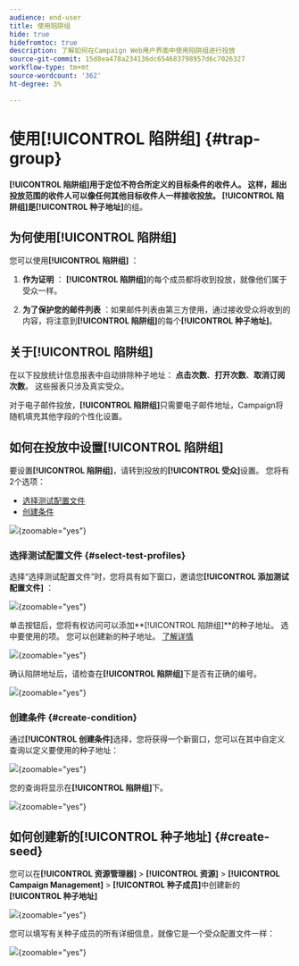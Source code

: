 ```yaml
---
audience: end-user
title: 使用陷阱组
hide: true
hidefromtoc: true
description: 了解如何在Campaign Web用户界面中使用陷阱组进行投放
source-git-commit: 15d8ea478a234136dc654683798957d6c7026327
workflow-type: tm+mt
source-wordcount: '362'
ht-degree: 3%

---
```


# 使用&#x200B;**[!UICONTROL 陷阱组]** {#trap-group}

**[!UICONTROL 陷阱组]**用于定位不符合所定义的目标条件的收件人。 这样，超出投放范围的收件人可以像任何其他目标收件人一样接收投放。
**[!UICONTROL 陷阱组]**&#x200B;是&#x200B;**[!UICONTROL 种子地址]**&#x200B;的组。

## 为何使用&#x200B;**[!UICONTROL 陷阱组]**

您可以使用&#x200B;**[!UICONTROL 陷阱组]** ：

1. **作为证明** ： **[!UICONTROL 陷阱组]**&#x200B;的每个成员都将收到投放，就像他们属于受众一样。


1. **为了保护您的邮件列表** ：如果邮件列表由第三方使用，通过接收受众将收到的内容，将注意到&#x200B;**[!UICONTROL 陷阱组]**&#x200B;的每个&#x200B;**[!UICONTROL 种子地址]**。

## 关于&#x200B;**[!UICONTROL 陷阱组]**

在以下投放统计信息报表中自动排除种子地址： **点击次数**、**打开次数**、**取消订阅次数**。 这些报表只涉及真实受众。

对于电子邮件投放，**[!UICONTROL 陷阱组]**&#x200B;只需要电子邮件地址，Campaign将随机填充其他字段的个性化设置。

## 如何在投放中设置&#x200B;**[!UICONTROL 陷阱组]**

要设置&#x200B;**[!UICONTROL 陷阱组]**，请转到投放的&#x200B;**[!UICONTROL 受众]**&#x200B;设置。 您将有2个选项：
- [选择测试配置文件](#select-test-profile)
- [创建条件](#create-condition)

![](assets/trap-group.png){zoomable="yes"}

### 选择测试配置文件 {#select-test-profiles}

选择“选择测试配置文件”时，您将具有如下窗口，邀请您&#x200B;**[!UICONTROL 添加测试配置文件]** ：

![](assets/trap-no-test-profile.png){zoomable="yes"}

单击按钮后，您将有权访问可以添加&#x200B;**[!UICONTROL 陷阱组]**的种子地址。 选中要使用的项。
您可以创建新的种子地址。 [了解详情](#create-seed)

![](assets/trap-select-test-profiles.png){zoomable="yes"}

确认陷阱地址后，请检查在&#x200B;**[!UICONTROL 陷阱组]**&#x200B;下是否有正确的编号。

![](assets/trap-check.png){zoomable="yes"}

### 创建条件 {#create-condition}

通过&#x200B;**[!UICONTROL 创建条件]**&#x200B;选择，您将获得一个新窗口，您可以在其中自定义查询以定义要使用的种子地址：

![](assets/trap-create-condition.png){zoomable="yes"}

您的查询将显示在&#x200B;**[!UICONTROL 陷阱组]**&#x200B;下。

![](assets/trap-custom.png){zoomable="yes"}

## 如何创建新的&#x200B;**[!UICONTROL 种子地址]** {#create-seed}

您可以在&#x200B;**[!UICONTROL 资源管理器]** > **[!UICONTROL 资源]** > **[!UICONTROL Campaign Management]** > **[!UICONTROL 种子成员]**&#x200B;中创建新的&#x200B;**[!UICONTROL 种子地址]**

![](assets/trap-create.png){zoomable="yes"}

您可以填写有关种子成员的所有详细信息，就像它是一个受众配置文件一样：

![](assets/trap-create-contact.png){zoomable="yes"}